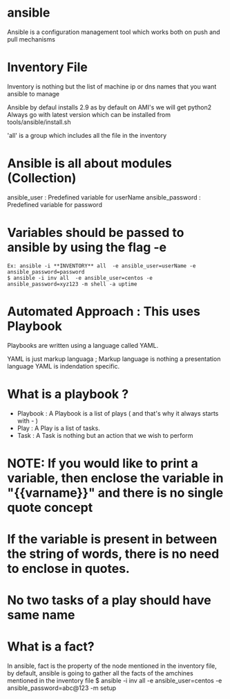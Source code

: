 # ansible

Ansible is a configuration management tool which works both on push and pull mechanisms

# Inventory File

Inventory is nothing but the list of machine ip or dns names that you want ansible to manage

Ansible by defaul installs 2.9 as by default on AMI's we will get python2
Always go with latest version which can be installed from tools/ansible/install.sh

'all' is a group which includes all the file in the inventory

# Ansible is all about modules (Collection)
ansible_user     : Predefined variable for userName 
ansible_password : Predefined variable for password 

# Variables should be passed to ansible by using the flag -e

    Ex: ansible -i **INVENTORY** all  -e ansible_user=userName -e ansible_password=password 
    $ ansible -i inv all  -e ansible_user=centos -e ansible_password=xyz123 -m shell -a uptime

# Automated Approach : This uses Playbook

Playbooks are written using a language called YAML.

YAML is just  markup languaga ; Markup language is nothing a presentation language
YAML is indendation specific.

# What is a playbook ?

* Playbook : A Playbook is a list of plays ( and that's why it always starts with - )
* Play     : A Play is a list of tasks.
* Task     : A Task is nothing but an action that we wish to perform

# NOTE: If you would like to print a variable, then enclose the variable in "{{varname}}" and there is no single quote concept 
# If the variable is present in between the string of words, there is no need to enclose in quotes.
# No two tasks of a play should have same name

# What is a fact?
In ansible, fact is the property of the node mentioned in the inventory file, by default, ansible is going to gather all the facts of the amchines mentioned in the inventory file
$ ansible -i inv all -e ansible_user=centos -e ansible_password=abc@123 -m setup
